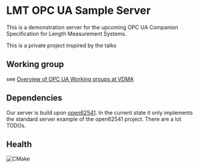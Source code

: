 # LMT OPC UA Sample Server

This is a demonstration server for the upcoming OPC UA Companion Specification for Length Measurement Systems.

This is a private project inspired by the talks

## Working group

see [Overview of OPC UA Working groups at VDMA](https://opcua.vdma.org/viewer/-/v2article/render/43354439)

## Dependencies

Our server is build upon [open62541](https://open62541.org/).
In the current state it only implements the standard server example of the open62541 project. There are a lot TODOs.

## Health

![CMake](https://github.com/stegrofan/lmt_ua_server/workflows/CMake/badge.svg?branch=main)